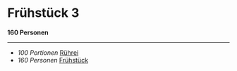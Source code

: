 # Frühstück 3

**160 Personen**

---

- *100 Portionen* [Rührei](Ruehrei.md)
- *160 Personen* [Frühstück](Fruehstueck.md)
